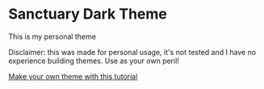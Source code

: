 # Sanctuary Dark Theme

This is my personal theme

Disclaimer: this was made for personal usage, it's not tested and I have no experience building themes. Use as your own peril!

[Make your own theme with this tutorial](https://www.youtube.com/watch?v=pGzssFNtWXw)
